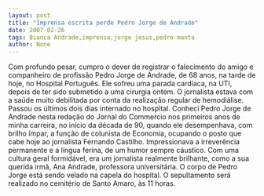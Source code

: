 ```yaml
---
layout: post
title: "Imprensa escrita perde Pedro Jorge de Andrade"
date: 2007-02-26
tags: Bianca Andrade,imprensa,jorge jesus,pedro manta
author: None
---
```

Com profundo pesar, cumpro o dever de registrar o falecimento do amigo e companheiro de profissão Pedro Jorge de Andrade, de 68 anos, na tarde de hoje, no Hospital Português.
Ele sofreu uma parada cardíaca, na UTI, depois de ter sido submetido a uma cirurgia ontem. O jornalista estava com a saúde muito debilitada por conta da realização regular de hemodiálise. 
Passou os últimos dois dias internado no hospital.
Conheci Pedro Jorge de Andrade nesta redação do Jornal do Commercio nos primeiros anos de minha carreira, no início da década de 90, quando ele desempenhava, com brilho ímpar, a função de colunista de Economia, ocupando o posto que cabe hoje ao jornalista Fernando Castilho.
Impressionava a irreverência permanente e a língua ferina, de um humor sempre cáustico. Com uma cultura geral formidável, era um jornalista realmente brilhante, como a sua querida irmã, Ana Andrade, professora universitária.
O corpo de Pedro Jorge está sendo velado na capela do hospital. O&nbsp;sepultamento será realizado no cemitério de Santo Amaro, às 11 horas. 
